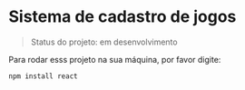 <h1>Sistema de cadastro de jogos</h1>

> Status do projeto: em desenvolvimento

Para rodar esss projeto na sua máquina, por favor digite:

````
npm install react
````
